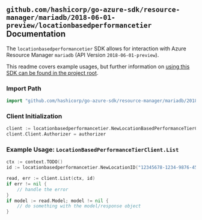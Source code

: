 
## `github.com/hashicorp/go-azure-sdk/resource-manager/mariadb/2018-06-01-preview/locationbasedperformancetier` Documentation

The `locationbasedperformancetier` SDK allows for interaction with Azure Resource Manager `mariadb` (API Version `2018-06-01-preview`).

This readme covers example usages, but further information on [using this SDK can be found in the project root](https://github.com/hashicorp/go-azure-sdk/tree/main/docs).

### Import Path

```go
import "github.com/hashicorp/go-azure-sdk/resource-manager/mariadb/2018-06-01-preview/locationbasedperformancetier"
```


### Client Initialization

```go
client := locationbasedperformancetier.NewLocationBasedPerformanceTierClientWithBaseURI("https://management.azure.com")
client.Client.Authorizer = authorizer
```


### Example Usage: `LocationBasedPerformanceTierClient.List`

```go
ctx := context.TODO()
id := locationbasedperformancetier.NewLocationID("12345678-1234-9876-4563-123456789012", "locationValue")

read, err := client.List(ctx, id)
if err != nil {
	// handle the error
}
if model := read.Model; model != nil {
	// do something with the model/response object
}
```
